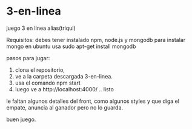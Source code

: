 # 3-en-linea
juego 3 en linea  alias(triqui)

Requisitos: debes tener instalado npm, node.js y mongodb
para instalar mongo en ubuntu usa sudo apt-get install mongodb


pasos para jugar:

1. clona el repositorio,
2. ve a la carpeta descargada 3-en-linea.
3. usa el comando npm start
4. luego ve a http://localhost:4000/ .. listo

le faltan algunos detalles del front, como algunos styles y que diga el empate, anuncia al ganador pero no lo guarda.

buen juego.
